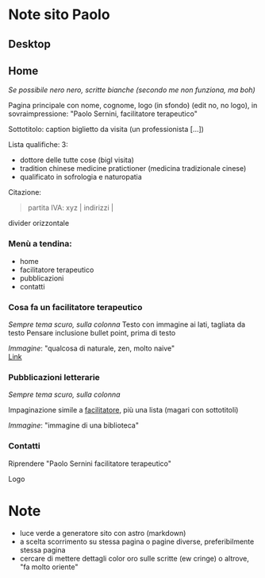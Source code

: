 # Note sito Paolo

## Desktop

## Home
_Se possibile nero nero, scritte bianche (secondo me non funziona, ma boh)_


Pagina principale con nome, cognome, logo (in sfondo) (edit no, no logo), in sovraimpressione: "Paolo Sernini, facilitatore terapeutico"

Sottotitolo: caption biglietto da visita (un professionista [...])

Lista qualifiche: 3:
 - dottore delle tutte cose (bigl visita)
 - tradition chinese medicine pratictioner (medicina tradizionale cinese)
 - qualificato in sofrologia e naturopatia

Citazione:
> partita IVA: xyz | indirizzi | 

divider orizzontale

### Menù a tendina:
- home
- facilitatore terapeutico
- pubblicazioni
- contatti


### Cosa fa un facilitatore terapeutico 
_Sempre tema scuro, sulla colonna_
Testo con immagine ai lati, tagliata da testo
Pensare inclusione bullet point, prima di testo

_Immagine_: "qualcosa di naturale, zen, molto naive"  
[Link](https://farmaciaintergalattica.it/sofrologia/)

### Pubblicazioni letterarie
_Sempre tema scuro, sulla colonna_

Impaginazione simile a [facilitatore](#cosa-fa-un-facilitatore-terapeutico), più una lista (magari con sottotitoli)

_Immagine_: "immagine di una biblioteca"

### Contatti
Riprendere "Paolo Sernini facilitatore terapeutico"

Logo


<!-- - menù a tendina sulla sinistra -->

# Note
- luce verde a generatore sito con astro (markdown)
- a scelta scorrimento su stessa pagina o pagine diverse, preferibilmente stessa pagina
- cercare di mettere dettagli color oro sulle scritte (ew cringe) o altrove, "fa molto oriente"